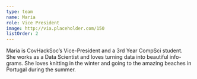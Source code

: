 ```yaml
---
type: team
name: Maria
role: Vice President
image: http://via.placeholder.com/150
listOrder: 2
---
```


Maria is CovHackSoc’s Vice-President and a 3rd Year CompSci student. She works
as a Data Scientist and loves turning data into beautiful info-grams. She loves
knitting in the winter and going to the amazing beaches in Portugal during the
summer. 
